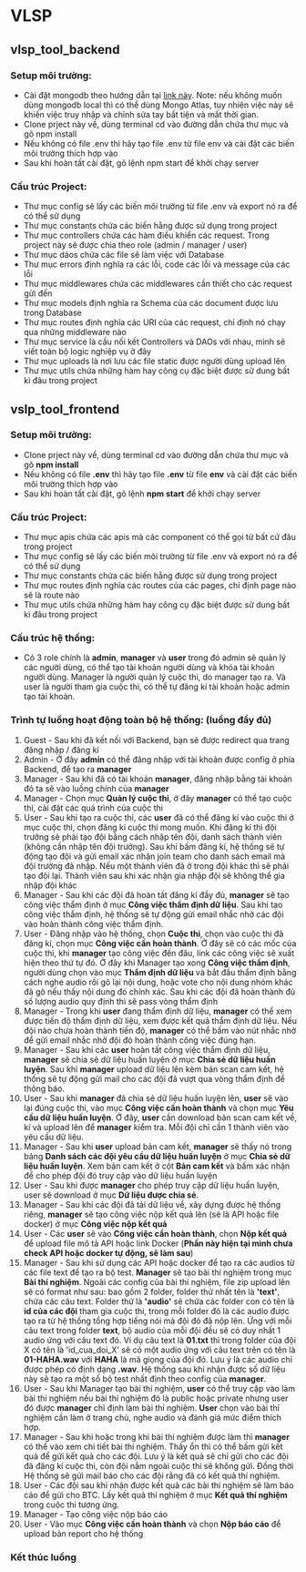 # VLSP 
## vlsp_tool_backend

### Setup môi trường:

- Cài đặt mongodb theo hướng dẫn tại [link này](https://docs.mongodb.com/manual/installation/).
  Note: nếu không muốn dùng mongodb local thì có thể dùng Mongo Atlas, tuy nhiên việc này sẽ khiến việc truy nhập và chỉnh sửa tay bất tiện và mất thời gian.
- Clone prject này về, dùng terminal cd vào đường dẫn chứa thư mục và gõ npm install
- Nếu không có file .env thì hãy tạo file .env từ file env và cài đặt các biến môi trường thích hợp vào
- Sau khi hoàn tất cài đặt, gõ lệnh npm start để khởi chạy server

### Cấu trúc Project:

- Thư mục config sẽ lấy các biến môi trường từ file .env và export nó ra để có thể sử dụng
- Thư mục constants chứa các biến hằng được sử dụng trong project
- Thư mục controllers chứa các hàm điều khiển các request. Trong project này sẽ được chia theo role (admin / manager / user)
- Thư mục dáos chứa các file sẽ làm việc với Database
- Thư mục errors định nghĩa ra các lỗi, code các lỗi và message của các lỗi
- Thư mục middlewares chứa các middlewares cần thiết cho các request gửi đến
- Thư mục models định nghĩa ra Schema của các document được lưu trong Database
- Thư mục routes định nghĩa các URI của các request, chỉ định nó chạy qua những middleware nào
- Thư mục service là cầu nối kết Controllers và DAOs với nhau, mình sẽ viết toàn bộ logic nghiệp vụ ở đây
- Thư mục uploads là nơi lưu các file static được người dùng upload lên
- Thư mục utils chứa những hàm hay công cụ đặc biệt được sử dung bất kì đâu trong project

## vslp_tool_frontend

### Setup môi trường:

- Clone prject này về, dùng terminal cd vào đường dẫn chứa thư mục và gõ **npm install**
- Nếu không có file **.env** thì hãy tạo file **.env** từ file **env** và cài đặt các biến môi trường thích hợp vào
- Sau khi hoàn tất cài đặt, gõ lệnh **npm start** để khởi chạy server

### Cấu trúc Project:

- Thư mục apis chứa các apis mà các component có thể gọi từ bất cứ đâu trong project
- Thư mục config sẽ lấy các biến môi trường từ file .env và export nó ra để có thể sử dụng
- Thư mục constants chứa các biến hằng được sử dụng trong project
- Thư mục routes định nghĩa các routes của các pages, chỉ định page nào sẽ là route nào
- Thư mục utils chứa những hàm hay công cụ đặc biệt được sử dung bất kì đâu trong project

### Cấu trúc hệ thống:

- Có 3 role chính là **admin**, **manager** và **user** trong đó admin sẽ quản lý các người dùng, có thể tạo tài khoản người dùng và khóa tài khoản người dùng. Manager là người quản lý cuộc thi, do manager tạo ra. Và user là người tham gia cuộc thi, có thể tự đăng kí tài khoản hoặc admin tạo tài khoản.

### Trình tự luồng hoạt động toàn bộ hệ thống: (luồng đầy đủ)

1. Guest - Sau khi đã kết nối với Backend, bạn sẽ được redirect qua trang đăng nhập / đăng kí
2. Admin - Ở đây **admin** có thể đăng nhập với tài khoản được config ở phía Backend, để tạo ra **manager**
3. Manager - Sau khi đã có tài khoản **manager**, đăng nhập bằng tài khoản đó ta sẽ vào luồng chính của **manager**
4. Manager - Chọn mục **Quản lý cuộc thi**, ở đây **manager** có thể tạo cuộc thi, cài đặt các quá trình của cuộc thi
5. User - Sau khi tạo ra cuộc thi, các **user** đã có thể đăng kí vào cuộc thi ở mục cuộc thi, chọn đăng kí cuộc thi mong muốn. Khi đăng kí thì đội trưởng sẽ phải tạo đội bằng cách nhập tên đội, danh sách thành viên (không cần nhập tên đội trưởng). Sau khi bấm đăng kí, hệ thống sẽ tự động tạo đội và gửi email xác nhận join team cho danh sách email mà đội trưởng đã nhập. Nếu một thành viên đã ở trong đội khác thì sẽ phải tạo đội lại. Thành viên sau khi xác nhận gia nhập đội sẽ không thể gia nhập đội khác
6. Manager - Sau khi các đội đã hoàn tất đăng kí đầy đủ, **manager** sẽ tạo công việc thẩm định ở mục **Công việc thẩm định dữ liệu**. Sau khi tạo công việc thẩm định, hệ thống sẽ tự động gửi email nhắc nhở các đội vào hoàn thành công việc thẩm định.
7. User - Đăng nhập vào hệ thống, chọn **Cuộc thi**, chọn vào cuộc thi đã đăng kí, chọn mục **Công việc cần hoàn thành**. Ở đây sẽ có các mốc của cuộc thi, khi **manager** tạo công việc đến đâu, link các công việc sẽ xuất hiện theo thứ tự đó. Ở đây khi Manager tạo xong **Công việc thẩm định**, người dùng chọn vào mục **Thẩm định dữ liệu** và bắt đầu thẩm định bằng cách nghe audio rồi gõ lại nội dung, hoặc vote cho nội dung nhóm khác đã gõ nếu thấy nội dung đó chính xác. Sau khi các đội đã hoàn thành đủ số lượng audio quy định thì sẽ pass vòng thẩm định
8. Manager - Trong khi **user** đang thẩm định dữ liệu, **manager** có thể xem được tiến độ thẩm định dữ liệu, xem được kết quả thẩm định dữ liệu. Nếu đội nào chưa hoàn thành tiến độ, **manager** có thể bấm vào nút nhắc nhở để gửi email nhắc nhở đội đó hoàn thành công việc đúng hạn.
9. Manager - Sau khi các **user** hoàn tất công việc thẩm định dữ liệu, **manager** sẽ chia sẻ dữ liệu huấn luyện ở mục **Chia sẻ dữ liệu huấn luyện**. Sau khi **manager** upload dữ liệu lên kèm bản scan cam kết, hệ thống sẽ tự động gửi mail cho các đội đã vượt qua vòng thẩm định để thông báo.
10. User - Sau khi **manager** đã chia sẻ dữ liệu huấn luyện lên, **user** sẽ vào lại đúng cuộc thi, vào mục **Công việc cần hoàn thành** và chọn mục **Yêu cầu dữ liệu huấn luyện**. Ở đây, **user** cần download bản scan cam kết về, kí và upload lên để **manager** kiểm tra. Mỗi đội chỉ cần 1 thành viên vào yêu cầu dữ liệu.
11. Manager - Sau khi **user** upload bản cam kết, **manager** sẽ thấy nó trong bảng **Danh sách các đội yêu cầu dữ liệu huấn luyện** ở mục **Chia sẻ dữ liệu huấn luyện**. Xem bản cam kết ở cột **Bản cam kết** và bấm xác nhận để cho phép đội đó truy cập vào dữ liệu huấn luyện
12. User - Sau khi được **manager** cho phép truy cập dữ liệu huấn luyện, user sẽ download ở mục **Dữ liệu được chia sẻ**.
13. Manager - Sau khi các đội đã tải dữ liệu về, xây dựng được hệ thống riêng, **manager** sẽ tạo công việc nộp kết quả lên (sẽ là API hoặc file docker) ở mục **Công việc nộp kết quả**
14. User - Các **user** sẽ vào **Công việc cần hoàn thành**, chọn **Nộp kết quả** để upload file mô tả API hoặc link Docker (**Phần này hiện tại mình chưa check API hoặc docker tự động, sẽ làm sau**)
15. Manager - Sau khi sử dụng các API hoặc docker để tạo ra các audios từ các file text để tạo ra bộ test. **Manager** sẽ tạo bài thí nghiệm trong mục **Bài thí nghiệm**. Ngoài các config của bài thí nghiệm, file zip upload lên sẽ có format như sau: bao gồm 2 folder, folder thứ nhất tên là **'text'**, chứa các câu text. Folder thứ là **'audio'** sẽ chứa các folder con có tên là **id của các đội** tham gia cuộc thi, trong mỗi folder đó là các audio được tạo ra từ hệ thống tổng hợp tiếng nói mà đội đó đã nộp lên. Ứng với mỗi câu text trong folder **text**, bộ audio của mỗi đội đều sẽ có duy nhất 1 audio ứng với câu text đó. Ví dụ câu text là **01.txt** thì trong folder của đội X có tên là 'id_cua_doi_X' sẽ có một audio ứng với câu text trên có tên là **01-HAHA.wav** với **HAHA** là mã giọng của đội đó. Lưu ý là các audio chỉ được phép có định dạng **.wav**. Hệ thống sau khi nhận được số dữ liệu này sẽ tạo ra một số bộ test nhất định theo config của **manager**.
16. User - Sau khi Manager tạo bài thí nghiệm, **user** có thể truy cập vào làm bài thí nghiệm nếu bài thí nghiệm đó là public hoặc private nhưng user đó được **manager** chỉ định làm bài thí nghiệm. **User** chọn vào bài thí nghiệm cần làm ở trang chủ, nghe audio và đánh giá mức điểm thích hợp.
17. Manager - Sau khi hoặc trong khi bài thí nghiệm được làm thì **manager** có thể vào xem chi tiết bài thí nghiệm. Thấy ổn thì có thể bấm gửi kết quả để gửi kết quả cho các đội. Lưu ý là kết quả sẽ chỉ gửi cho các đội đã đăng kí cuộc thi, còn đội nằm ngoài cuộc thi sẽ không gửi. Đồng thời Hệ thống sẽ gửi mail báo cho các đội rằng đã có kết quả thí nghiệm.
18. User - Các đội sau khi nhận được kết quả các bài thí nghiệm sẽ làm báo cáo để gửi cho BTC. Lấy kết quả thí nghiệm ở mục **Kết quả thí nghiệm** trong cuộc thi tương ứng.
19. Manager - Tạo công việc nộp báo cáo
20. User - Vào mục **Công việc cần hoàn thành** và chọn **Nộp báo cáo** để upload bản report cho hệ thống

### Kết thúc luồng
